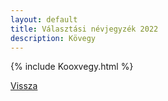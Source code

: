 ```yaml
---
layout: default
title: Választási névjegyzék 2022
description: Kövegy
---
```


{% include Kooxvegy.html %}

[Vissza](./)